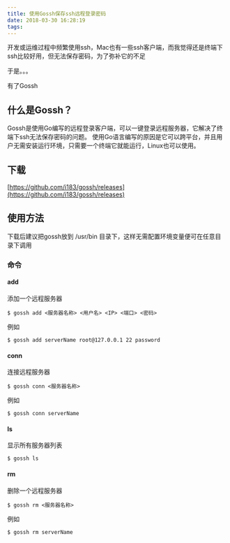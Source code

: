 ```yaml
---
title: 使用Gossh保存ssh远程登录密码
date: 2018-03-30 16:28:19
tags:
---
```

开发或运维过程中频繁使用ssh，Mac也有一些ssh客户端，而我觉得还是终端下ssh比较好用，但无法保存密码，为了弥补它的不足

于是。。。

有了Gossh
## 什么是Gossh？
Gossh是使用Go编写的远程登录客户端，可以一键登录远程服务器，它解决了终端下ssh无法保存密码的问题。
使用Go语言编写的原因是它可以跨平台，并且用户无需安装运行环境，只需要一个终端它就能运行，Linux也可以使用。

## 下载
[https://github.com/i183/gossh/releases](https://github.com/i183/gossh/releases)

## 使用方法
下载后建议把gossh放到 /usr/bin 目录下，这样无需配置环境变量便可在任意目录下调用

### 命令
#### add
添加一个远程服务器
```
$ gossh add <服务器名称> <用户名> <IP> <端口> <密码>
```
例如
````
$ gossh add serverName root@127.0.0.1 22 password
````

#### conn
连接远程服务器
```
$ gossh conn <服务器名称>
```
例如
```
$ gossh conn serverName
```

#### ls
显示所有服务器列表
```
$ gossh ls
```

#### rm
删除一个远程服务器
```
$ gossh rm <服务器名称>
```
例如
```
$ gossh rm serverName
```
